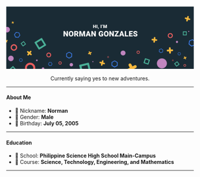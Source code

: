 ![cover_photo](https://github.com/normanagustin-gonzales/normanagustin-gonzales/blob/main/cover.jpg)

<p align="center">Currently saying yes to new adventures.</p>

<hr>

<h4 align="left">About Me</h4>
<ul>
  <li>📛 Nickname: <strong>Norman</strong></li>
  <li>👨 Gender: <strong>Male</strong></li>
  <li>🎂 Birthday: <strong>July 05, 2005</strong></li>
</ul>
<hr>

<h4 align="left">Education</h4>
<ul>
  <li>🏫 School: <strong>Philippine Science High School Main-Campus</strong></li>
  <li>📃 Course: <strong>Science, Technology, Engineering, and Mathematics</strong></li>
</ul>
<hr>

